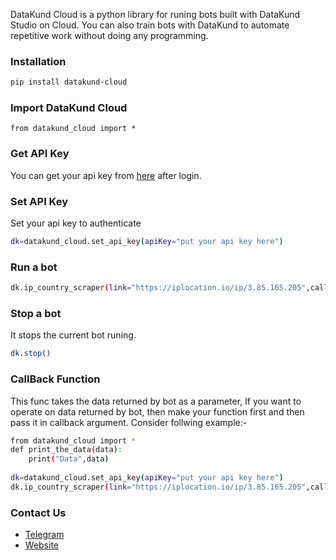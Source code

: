 DataKund Cloud is a python library for runing bots built with DataKund Studio on Cloud.
You can also train bots with DataKund to automate repetitive work without doing any programming.

### Installation
```sh
pip install datakund-cloud
```

### Import DataKund Cloud
```
from datakund_cloud import *
```

### Get API Key
You can get your api key from [here](https://datakund.com/account/login) after login.

### Set API Key
Set your api key to authenticate
```sh
dk=datakund_cloud.set_api_key(apiKey="put your api key here")
```

### Run a bot
```sh
dk.ip_country_scraper(link="https://iplocation.io/ip/3.85.165.205",callback=print_the_data)
```

### Stop a bot
It stops the current bot runing.
```sh
dk.stop()
```

### CallBack Function
This func takes the data returned by bot as a parameter, If you want to operate on data returned by bot, then make your function first and then pass it in callback argument. Consider follwing example:-
```sh
from datakund_cloud import *
def print_the_data(data):
	print("Data",data)
	
dk=datakund_cloud.set_api_key(apiKey="put your api key here")
dk.ip_country_scraper(link="https://iplocation.io/ip/3.85.165.205",callback=print_the_data)
```

### Contact Us
* [Telegram](https://t.me/datakund)
* [Website](https://datakund.com)

